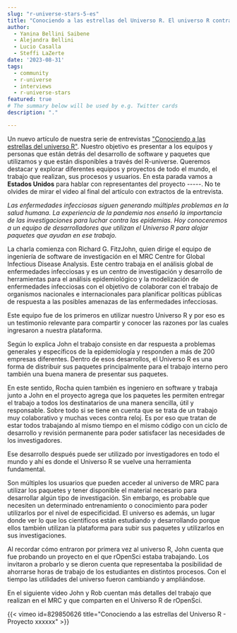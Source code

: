 ```yaml
---
slug: "r-universe-stars-5-es"
title: "Conociendo a las estrellas del Universo R. El universo R contra las enfermedades."
author:
  - Yanina Bellini Saibene
  - Alejandra Bellini
  - Lucio Casalla  
  - Steffi LaZerte
date: '2023-08-31'
tags:
  - community
  - r-universe
  - interviews
  - r-universe-stars
featured: true
# The summary below will be used by e.g. Twitter cards
description: "."

---
```


Un nuevo artículo de nuestra serie de entrevistas ["Conociendo a las estrellas del universo R"](/tags/r-universe-stars/). Nuestro objetivo es presentar a los equipos y personas que están detrás del desarrollo de software y paquetes que utilizamos y que están disponibles a través del R-universe. Queremos destacar y explorar diferentes equipos y proyectos de todo el mundo, el trabajo que realizan, sus procesos y usuarios. En esta parada vamos a __Estados Unidos__ para hablar con representantes del proyecto -----. No te olvides de mirar el video al final del artículo con extractos de la entrevista.

_Las enfermedades infecciosas siguen generando múltiples problemas en la salud humana. La experiencia de la pandemia nos enseñó la importancia de las investigaciones para luchar contra las epidemias. Hoy conoceremos a un equipo de desarrolladores que utilizan el Universo R para alojar paquetes que ayudan en ese trabajo._

La charla comienza con Richard G. FitzJohn, quien dirige el equipo de ingeniería de software de investigación en el MRC Centre for Global Infectious Disease Analysis. Este centro trabaja en el análisis global de enfermedades infecciosas y es un centro de investigación y desarrollo de herramientas para el análisis epidemiológico y la modelización de enfermedades infecciosas con el objetivo de colaborar con el trabajo de organismos nacionales e internacionales para planificar políticas públicas de respuesta a las posibles amenazas de las enfermedades infecciosas. 

Este equipo fue de los primeros en utilizar nuestro Universo R y por eso es un testimonio relevante para compartir y conocer las razones por las cuales ingresaron a nuestra plataforma.

Según lo explica John el trabajo consiste en dar respuesta a problemas generales y específicos de la epidemiología y responden a más de 200 empresas diferentes. Dentro de esos desarrollos, el Universo R es una forma de distribuir sus paquetes principalmente para el trabajo interno pero también una buena manera de presentar sus paquetes.

En este sentido, Rocha quien también es ingeniero en software y trabaja junto a John en el proyecto agrega que los paquetes les permiten entregar el trabajo a todos los destinatarios de una manera sencilla, útil y responsable. Sobre todo si se tiene en cuenta que se trata de un trabajo muy colaborativo y muchas veces contra reloj. Es por eso que tratan de estar todos trabajando al mismo tiempo en el mismo código con un ciclo de desarrollo y revisión permanente para poder satisfacer las necesidades de los investigadores. 

Ese desarrollo después puede ser utilizado por investigadores en todo el mundo y ahí es donde el Universo R se vuelve una herramienta fundamental. 

Son múltiples los usuarios que pueden acceder al universo de MRC para utilizar los paquetes y tener disponible el material necesario para desarrollar algún tipo de investigación. Sin embargo, es probable que necesiten un determinado entrenamiento o conocimiento para poder utilizarlos por el nivel de especificidad. El universo es además, un lugar donde ver lo que los científicos están estudiando y desarrollando porque ellos también utilizan la plataforma para subir sus paquetes y utilizarlos en sus investigaciones.   

Al recordar cómo entraron por primera vez al universo R, John cuenta que fue probando un proyecto en el que rOpenSci estaba trabajando.  Los invitaron a probarlo y se dieron cuenta que representaba la posibilidad de ahorrarse horas de trabajo de los estudiantes en distintos procesos. Con el tiempo las utilidades del universo fueron cambiando y ampliándose. 

En el siguiente video John y Rob cuentan más detalles del trabajo que realizan en el MRC y que comparten en el Universo R de rOpenSci.


{{< vimeo id=829850626 title="Conociendo a las estrellas del Universo R - Proyecto xxxxxx" >}}

